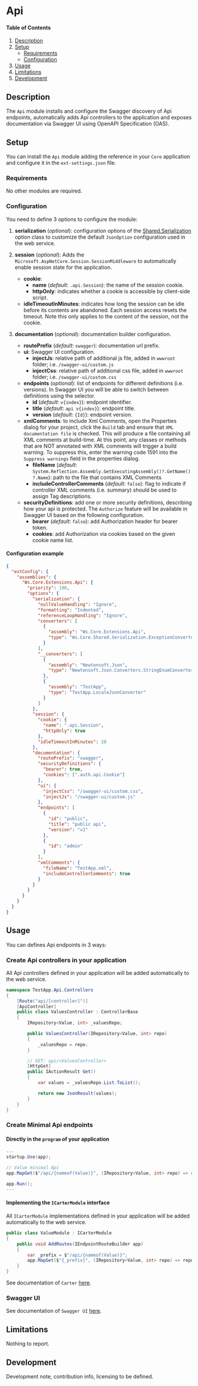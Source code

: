 # Api

#### Table of Contents

1. [Description](#description)
1. [Setup](#setup)
   - [Requirements](#setup-requirements)
   - [Configuration](#setup-configuration)
1. [Usage](#usage)
1. [Limitations](#limitations)
1. [Development](#development)

## <a id="description"></a>Description

The `Api` module installs and configure the Swagger discovery of Api endpoints, automatically adds Api controllers to the application and exposes documentation via Swagger UI using OpenAPI Specification (OAS).

## <a id="setup"></a>Setup

You can install the `Api` module adding the reference in your `Core` application and configure it in the `ext-settings.json` file.

### <a id="setup-requirements"></a>Requirements

No other modules are required.

### <a id="setup-configuration"></a>Configuration

You need to define 3 options to configure the module:

1. **serialization** (_optional_): configuration options of the [Shared.Serialization](../../shared/Serialization/Options.cs) option class to customize the default `JsonOption` configuration used in the web service.
1. **session** (_optional_): Adds the `Microsoft.AspNetCore.Session.SessionMiddleware` to automatically enable session state for the application.

   - **cookie**:
     - **name** (_default_: `.api.Session`): the name of the session cookie.
     - **httpOnly**: indicates whether a cookie is accessible by client-side script.
   - **idleTimeoutInMinutes**: indicates how long the session can be idle before its contents are abandoned. Each session access resets the timeout. Note this only applies to the content of the session, not the cookie.

1. **documentation** (_optional_): documentation builder configuration.
   - **routePrefix** (_default_: `swagger`): documentation url prefix.
   - **ui**: Swagger UI configuration.
     - **injectJs**: relative path of additional js file, added in `wwwroot` folder; i.e. `/swagger-ui/custom.js`
     - **injectCss**: relative path of additional css file, added in `wwwroot` folder; i.e. `/swagger-ui/custom.css`
   - **endpoints** (_optional_): list of endpoints for different definitions (i.e. versions). In Swagger UI you will be able to switch between definitions using the selector.
     - **id** (_default_: `v{index}`): endpoint identifier.
     - **title** (_default_: `api v{index}`): endpoint title.
     - **version** (_default_: `{Id}`): endpoint version.
   - **xmlComments**: to include Xml Comments, open the Properties dialog for your project, click the `Build` tab and ensure that `XML documentation file` is checked. This will produce a file containing all XML comments at build-time. At this point, any classes or methods that are NOT annotated with XML comments will trigger a build warning. To suppress this, enter the warning code 1591 into the `Suppress warnings` field in the properties dialog.
     - **fileName** (_default_: `System.Reflection.Assembly.GetExecutingAssembly()?.GetName()?.Name`): path to the file that contains XML Comments
     - **includeControllerComments** (_default_: `false`): flag to indicate if controller XML comments (i.e. summary) should be used to assign Tag descriptions.
   - **securityDefinitions**: add one or more security definitions, describing how your api is protected. The `Authorize` feature will be available in Swagger UI based on the following configuration.
     - **bearer** (_default_: `false`): add Authorization header for bearer token.
     - **cookies**: add Authorization via cookies based on the given cookie name list.

#### Configuration example

```json
{
  "extConfig": {
    "assemblies": {
      "Ws.Core.Extensions.Api": {
        "priority": 100,
        "options": {
          "serialization": {
            "nullValueHandling": "Ignore",
            "formatting": "Indented",
            "referenceLoopHandling": "Ignore",
            "converters": [
              {
                "assembly": "Ws.Core.Extensions.Api",
                "type": "Ws.Core.Shared.Serialization.ExceptionConverter"
              }
            ],
            "__converters": [
              {
                "assembly": "Newtonsoft.Json",
                "type": "Newtonsoft.Json.Converters.StringEnumConverter"
              },
              {
                "assembly": "TestApp",
                "type": "TestApp.LocaleJsonConverter"
              }
            ]
          },
          "session": {
            "cookie": {
              "name": ".api.Session",
              "httpOnly": true
            },
            "idleTimeoutInMinutes": 20
          },
          "documentation": {
            "routePrefix": "swagger",
            "securityDefinitions": {
              "bearer": true,
              "cookies": [".auth.api.Cookie"]
            },
            "ui": {
              "injectCss": "/swagger-ui/custom.css",
              "injectJs": "/swagger-ui/custom.js"
            },
            "endpoints": [
              {
                "id": "public",
                "title": "public api",
                "version": "v1"
              },
              {
                "id": "admin"
              }
            ],
            "xmlComments": {
              "fileName": "TestApp.xml",
              "includeControllerComments": true
            }
          }
        }
      }
    }
  }
}
```

## <a id="usage"></a>Usage

You can defines Api endpoints in 3 ways:

### Create Api controllers in your application

All Api controllers defined in your application will be added automatically to the web service.

```csharp
namespace TestApp.Api.Controllers
{
    [Route("api/[controller]")]
    [ApiController]
    public class ValuesController : ControllerBase
    {
        IRepository<Value, int> _valuesRepo;

        public ValuesController(IRepository<Value, int> repo)
        {
            _valuesRepo = repo;
        }

        // GET: api/<ValuesController>
        [HttpGet]
        public IActionResult Get()
        {
            var values = _valuesRepo.List.ToList();

            return new JsonResult(values);
        }
    }
}
```

### Create Minimal Api endpoints

#### Directly in the `program` of your application

```csharp
---
startup.Use(app);

// Value minimal Api
app.MapGet($"/api/{nameof(Value)}", (IRepository<Value, int> repo) => repo.List).WithTags(nameof(Value));

app.Run();
---
```

#### Implementing the `ICarterModule` interface

All `ICarterModule` implementations defined in your application will be added automatically to the web service.

```csharp
public class ValueModule : ICarterModule
{
    public void AddRoutes(IEndpointRouteBuilder app)
    {
        var _prefix = $"/api/{nameof(Value)}";
        app.MapGet($"{_prefix}", (IRepository<Value, int> repo) => repo.List).WithTags(nameof(Value));
    }
}
```

See documentation of `Carter` [here](https://github.com/CarterCommunity/Carter).

### Swagger UI

See documentation of `Swagger UI` [here](https://swagger.io/tools/swagger-ui).

## <a id="limitations"></a>Limitations

Nothing to report.

## <a id="development"></a>Development

Development note, contribution info, licensing to be defined.
